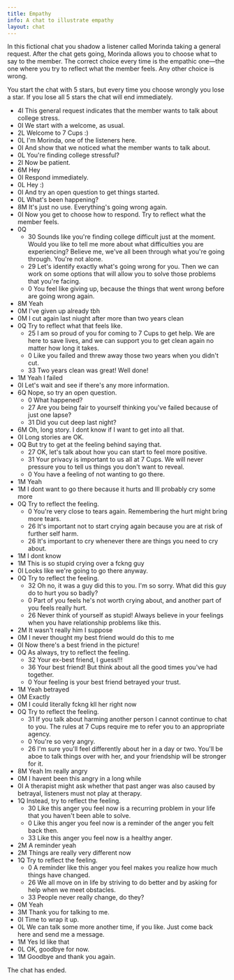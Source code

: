 ```yaml
---
title: Empathy
info: A chat to illustrate empathy
layout: chat
---
```

In this fictional chat you shadow a listener called Morinda taking a general request. After the chat gets going, Morinda allows you to choose what to say to the member. The correct choice every time is the empathic one—the one where you try to reflect what the member feels. Any other choice is wrong.

You start the chat with 5 stars, but every time you choose wrongly you lose a star. If you lose all 5 stars the chat will end immediately.

- 4I This general request indicates that the member wants to talk about college stress.
- 0I We start with a welcome, as usual.
- 2L Welcome to 7 Cups :)
- 0L I'm Morinda, one of the listeners here.
- 0I And show that we noticed what the member wants to talk about.
- 0L You're finding college stressful?
- 2I Now be patient.
- 6M Hey
- 0I Respond immediately.
- 0L Hey :)
- 0I And try an open question to get things started.
- 0L What's been happening?
- 8M It's just no use. Everything's going wrong again.
- 0I Now you get to choose how to respond. Try to reflect what the member feels.
- 0Q
	- 30 Sounds like you're finding college difficult just at the moment. Would you like to tell me more about what difficulties you are experiencing? Believe me, we've all been through what you're going through. You're not alone.
	- 29 Let's identify exactly what's going wrong for you. Then we can work on some options that will allow you to solve those problems that you're facing.
	- 0 You feel like giving up, because the things that went wrong before are going wrong again.
- 8M Yeah
- 0M I've given up already tbh
- 0M I cut again last niught after more than two years clean
- 0Q Try to reflect what that feels like.
	- 25 I am so proud of you for coming to 7 Cups to get help. We are here to save lives, and we can support you to get clean again no matter how long it takes.
	- 0 Like you failed and threw away those two years when you didn't cut.
	- 33 Two years clean was great! Well done!
- 1M Yeah I failed
- 0I Let's wait and see if there's any more information.
- 6Q Nope, so try an open question.
	- 0 What happened?
	- 27 Are you being fair to yourself thinking you've failed because of just one lapse?
	- 31 Did you cut deep last night?
- 6M Oh, long story. I dont know if I want to get into all that.
- 0I Long stories are OK.
- 0Q But try to get at the feeling behind saying that.
	- 27 OK, let's talk about how you can start to feel more positive.
	- 31 Your privacy is important to us all at 7 Cups. We will never pressure you to tell us things you don't want to reveal.
	- 0 You have a feeling of not wanting to go there.
- 1M Yeah
- 1M I dont want to go there because it hurts and Ill probably cry some more
- 0Q Try to reflect the feeling.
	- 0 You're very close to tears again. Remembering the hurt might bring more tears.
	- 26 It's important not to start crying again because you are at risk of further self harm.
	- 26 It's important to cry whenever there are things you need to cry about.
- 1M I dont know
- 1M This is so stupid crying over a fckng guy
- 0I Looks like we're going to go there anyway.
- 0Q Try to reflect the feeling.
	- 32 Oh no, it was a guy did this to you. I'm so sorry. What did this guy do to hurt you so badly?
	- 0 Part of you feels he's not worth crying about, and another part of you feels really hurt.
	- 26 Never think of yourself as stupid! Always believe in your feelings when you have relationship problems like this.
- 2M It wasn't really him I suppose
- 0M I never thought my best friend would do this to me
- 0I Now there's a best friend in the picture!
- 0Q As always, try to reflect the feeling.
	- 32 Your ex-best friend, I guess!!!
	- 36 Your best friend! But think about all the good times you've had together.
	- 0 Your feeling is your best friend betrayed your trust.
- 1M Yeah betrayed
- 0M Exactly
- 0M I could literally fckng kll her right now
- 0Q Try to reflect the feeling.
	- 31 If you talk about harming another person I cannot continue to chat to you. The rules at 7 Cups require me to refer you to an appropriate agency.
	- 0 You're so very angry.
	- 26 I'm sure you'll feel differently about her in a day or two. You'll be aboe to talk things over with her, and your friendship will be stronger for it.
- 8M Yeah Im really angry
- 0M I havent been this angry in a long while
- 0I A therapist might ask whether that past anger was also caused by betrayal, listeners must not play at therapy.
- 1Q Instead, try to reflect the feeling.
	- 30 Like this anger you feel now is a recurring problem in your life that you haven't been able to solve.
	- 0 Like this anger you feel now is a reminder of the anger you felt back then.
	- 33 Like this anger you feel now is a healthy anger.
- 2M A reminder yeah
- 2M Things are really very different now
- 1Q Try to reflect the feeling.
	- 0 A reminder like this anger you feel makes you realize how much things have changed.
	- 26 We all move on in life by striving to do better and by asking for help when we meet obstacles.
	- 33 People never really change, do they?
- 0M Yeah
- 3M Thank you for talking to me.
- 0I Time to wrap it up.
- 0L We can talk some more another time, if you like. Just come back here and send me a message.
- 1M Yes Id like that
- 0L OK, goodbye for now.
- 1M Goodbye and thank you again.

The chat has ended.

